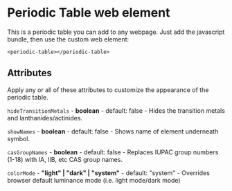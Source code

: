 # Periodic Table web element
This is a periodic table you can add to any webpage.  Just add the javascript bundle, then use the custom web element:

```
<periodic-table></periodic-table>
```

## Attributes

Apply any or all of these attributes to customize the appearance of the periodic table.

`hideTransitionMetals` - **boolean** - default: false - Hides the transition metals and lanthanides/actinides.

`showNames` - **boolean** - default: false - Shows name of element underneath symbol.

`casGroupNames` - **boolean** - default: false - Replaces IUPAC group numbers (1-18) with IA, IIB, etc CAS group names.

`colorMode` - **"light" | "dark" | "system"** - default: "system" - Overrides browser default luminance mode (i.e. light mode/dark mode)